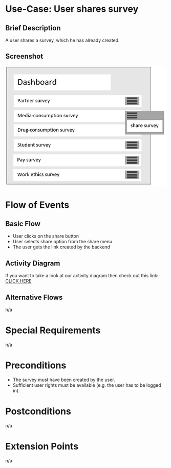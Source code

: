 # Use-Case: User shares survey

## Brief Description

A user shares a survey, which he has already created.

## Screenshot

![share](ressources/share.png)

# Flow of Events

## Basic Flow

- User clicks on the share button
- User selects share option from the share menu
- The user gets the link created by the backend

## Activity Diagram

If you want to take a look at our activity diagram then check out this link: [CLICK HERE](http://shorturl.at/dtxyQ)

## Alternative Flows

n/a

# Special Requirements

n/a

# Preconditions

 - The survey must have been created by the user.
 - Sufficient user rights must be available (e.g. the user has to be logged in).

# Postconditions

n/a

# Extension Points

n/a
